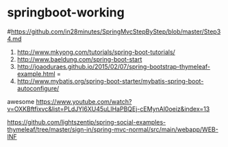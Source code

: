 # springboot-working
#https://github.com/in28minutes/SpringMvcStepByStep/blob/master/Step34.md

1. http://www.mkyong.com/tutorials/spring-boot-tutorials/
2. http://www.baeldung.com/spring-boot-start
3. http://joaoduraes.github.io/2015/02/07/spring-bootstrap-thymeleaf-example.html =
4. http://www.mybatis.org/spring-boot-starter/mybatis-spring-boot-autoconfigure/ 


awesome
https://www.youtube.com/watch?v=OXKBftfixvc&list=PLdJYl6XU45uLIHaPBQEj-cEMynAl0oeiz&index=13


https://github.com/lightszentip/spring-social-examples-thymeleaf/tree/master/sign-in/spring-mvc-normal/src/main/webapp/WEB-INF
